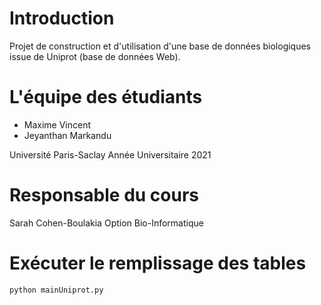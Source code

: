 # Introduction
Projet de construction et d'utilisation d'une base de données biologiques issue de Uniprot (base de données Web).

# L'équipe des étudiants

* Maxime Vincent
* Jeyanthan Markandu

Université Paris-Saclay
Année Universitaire 2021

# Responsable du cours

Sarah Cohen-Boulakia
Option Bio-Informatique

# Exécuter le remplissage des tables

`python mainUniprot.py`
